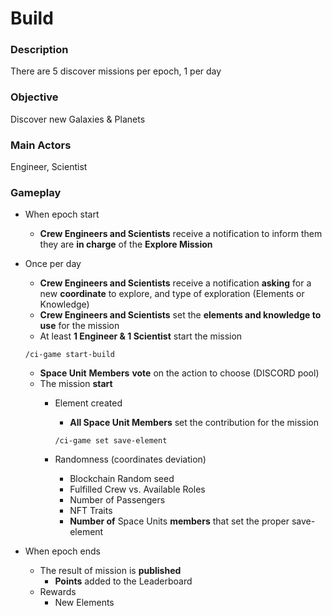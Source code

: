 # Build

### Description

There are 5 discover missions per epoch, 1 per day

### Objective

Discover new Galaxies & Planets

### Main Actors

Engineer, Scientist

### Gameplay

* When epoch start
  * **Crew Engineers and Scientists** receive a notification to inform them they are **in charge** of the **Explore Mission**
*   Once per day

    * **Crew Engineers and Scientists** receive a notification **asking** for a new **coordinate** to explore, and type of exploration (Elements or Knowledge)
    * **Crew Engineers and Scientists**  set the **elements and knowledge to use** for the mission
    * At least **1 Engineer & 1 Scientist** start the mission

    `/ci-game start-build`

    * **Space Unit** **Members** **vote** on the action to choose (DISCORD pool)
    * The mission **start**
      *   Element created

          * **All Space Unit Members** set the contribution for the mission

          `/ci-game set save-element`
      * Randomness (coordinates deviation)
        * Blockchain Random seed
        * Fulfilled Crew vs. Available Roles
        * Number of Passengers
        * NFT Traits
        * **Number of** Space Units **members** that set the proper save-element&#x20;
* When epoch ends
  * The result of mission is **published**
    * **Points** added to the Leaderboard
  * Rewards
    * New Elements
